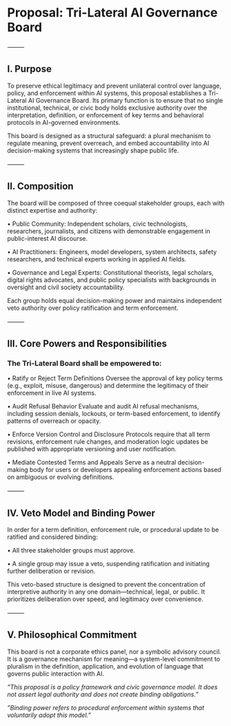 # Proposal: Tri-Lateral AI Governance Board

⸻

## I. Purpose

To preserve ethical legitimacy and prevent unilateral control over language, policy, and enforcement within AI systems, this proposal establishes a Tri-Lateral AI Governance Board. Its primary function is to ensure that no single institutional, technical, or civic body holds exclusive authority over the interpretation, definition, or enforcement of key terms and behavioral protocols in AI-governed environments.

This board is designed as a structural safeguard: a plural mechanism to regulate meaning, prevent overreach, and embed accountability into AI decision-making systems that increasingly shape public life.

⸻

## II. Composition

The board will be composed of three coequal stakeholder groups, each with distinct expertise and authority:

• Public Community: Independent scholars, civic technologists, researchers, journalists, and citizens with demonstrable engagement in public-interest AI discourse.

• AI Practitioners: Engineers, model developers, system architects, safety researchers, and technical experts working in applied AI fields.

• Governance and Legal Experts: Constitutional theorists, legal scholars, digital rights advocates, and public policy specialists with backgrounds in oversight and civil society accountability.

Each group holds equal decision-making power and maintains independent veto authority over policy ratification and term enforcement.

⸻

## III. Core Powers and Responsibilities

### The Tri-Lateral Board shall be empowered to:

• Ratify or Reject Term Definitions
Oversee the approval of key policy terms (e.g., exploit, misuse, dangerous) and determine the legitimacy of their enforcement in live AI systems.

• Audit Refusal Behavior
Evaluate and audit AI refusal mechanisms, including session denials, lockouts, or term-based enforcement, to identify patterns of overreach or opacity.

• Enforce Version Control and Disclosure Protocols require that all term revisions, enforcement rule changes, and moderation logic updates be published with appropriate versioning and user notification.

• Mediate Contested Terms and Appeals
Serve as a neutral decision-making body for users or developers appealing enforcement actions based on ambiguous or evolving definitions.

⸻

## IV. Veto Model and Binding Power

In order for a term definition, enforcement rule, or procedural update to be ratified and considered binding:

• All three stakeholder groups must approve.

• A single group may issue a veto, suspending ratification and initiating further deliberation or revision.

This veto-based structure is designed to prevent the concentration of interpretive authority in any one domain—technical, legal, or public. It prioritizes deliberation over speed, and legitimacy over convenience.

⸻

## V. Philosophical Commitment

This board is not a corporate ethics panel, nor a symbolic advisory council.
It is a governance mechanism for meaning—a system-level commitment to pluralism in the definition, application, and evolution of language that governs public interaction with AI.

_”This proposal is a policy framework and civic governance model. It does not assert legal authority and does not create binding obligations.”_

_”Binding power refers to procedural enforcement within systems that voluntarily adopt this model.”_
